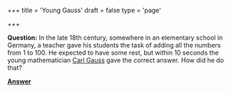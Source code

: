 +++
title = 'Young Gauss'
draft = false
type = 'page'

+++

**Question:** In the late 18th century, somewhere in an elementary school in Germany, a teacher gave his students the task of adding all the numbers from 1 to 100. He expected to have some rest, but within 10 seconds the young mathematician [Carl Gauss](https://en.wikipedia.org/wiki/Carl_Friedrich_Gauss) gave the correct answer. How did he do that?

[**Answer**](/puzzles/gauss_answer/)